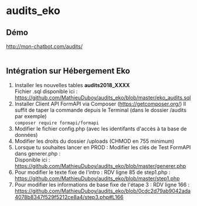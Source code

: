 # audits_eko
## Démo 
http://mon-chatbot.com/audits/ 
<br /><br />
## Intégration sur Hébergement Eko 
1. Installer les nouvelles tables **audits2018_XXXX**<br />
Fichier .sql disponible ici : https://github.com/MathieuDuboy/audits_eko/blob/master/eko_audits.sql
2. Installer Client API FormAPI via Composer (https://getcomposer.org/)
Il suffit de taper la commande depuis le Terminal (dans le dossier /audits par exemple)<br />
```` composer require formapi/formapi ````
3. Modifier le fichier config.php (avec les identifants d'accès à ta base de données)
4. Modifier les droits du dossier /uploads (CHMOD en 755 minimum)
5. Lorsque tu souhaites lancer en PROD : Modifier les clés de Test FormAPI dans generer.php :<br />
Disponible ici : https://github.com/MathieuDuboy/audits_eko/blob/master/generer.php
6. Pour modifier le texte fixe de l'intro : RDV ligne 85 de step1.php : https://github.com/MathieuDuboy/audits_eko/blob/master/step1.php
7. Pour modifier les informations de base fixe de l'étape 3 : RDV ligne 166 : https://github.com/MathieuDuboy/audits_eko/blob/0cdc2d79ab9042ada4078b8347f529f5212ce8a4/step3.php#L166

